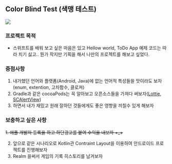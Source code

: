 ## Color Blind Test (색맹 테스트)
[![](https://img.shields.io/badge/swift-3-orange.svg)](https://developer.apple.com/swift/)

### 프로젝트 목적
- 스위프트를 배워 보고 싶은 마음은 있고 Hellow world, ToDo App 예제 코드는 따라 치기 싫고.. 뭔가 작지만 기획을 해서 나만의 프로젝트를 해보고 싶었다.

### 중점사항
1. 내가했던 언어와 플랫폼(Android, Java)에 없는 언어적 특성들을 맛이라도 보자 (enum, extention, 고차함수, 클로져)
2. Gradle과 같은 cocoaPods는 꼭 알아보고 오픈소스들을 가져다 써보자([Lottie](https://github.com/airbnb/lottie-ios), [SCAlertView](https://github.com/vikmeup/SCLAlertView-Swift))
3. 하면서 내가 재밌고 원래 잘하던 것들에게도 좋은 영향을 끼칠수 있게 해보자

### 보충하고 싶은 사항
<del>1. 애플 개발자 등록을 하고 하단광고를 붙여 수익을 내보자 +_+</del>

2. 앞으로 같은 시나리오로 Kotlin관 Contraint Layout을 이용하여 안드로이드 프로젝트를 진행해보자
3. Realm 을써서 게임의 기록 히스토리를 남겨보자
